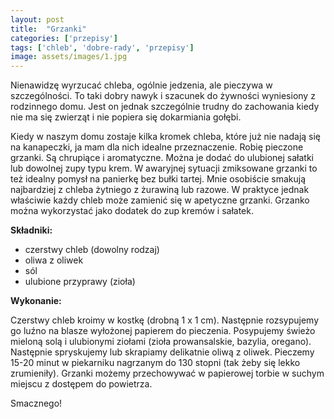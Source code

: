 ```yaml
---
layout: post
title:  "Grzanki"
categories: ['przepisy']
tags: ['chleb', 'dobre-rady', 'przepisy']
image: assets/images/1.jpg
---
```

Nienawidzę wyrzucać chleba, ogólnie jedzenia, ale pieczywa w szczególności. To taki dobry nawyk i szacunek do żywności wyniesiony z rodzinnego domu. Jest on jednak szczególnie trudny do zachowania kiedy nie ma się zwierząt i nie popiera się dokarmiania gołębi.

Kiedy w naszym domu zostaje kilka kromek chleba, które już nie nadają się na kanapeczki, ja mam dla nich idealne przeznaczenie. Robię pieczone grzanki. Są chrupiące i aromatyczne. Można je dodać do ulubionej sałatki lub dowolnej zupy typu krem. W awaryjnej sytuacji zmiksowane grzanki to też idealny pomysł na panierkę bez bułki tartej. Mnie osobiście smakują najbardziej z chleba żytniego z żurawiną lub razowe. W praktyce jednak właściwie każdy chleb może zamienić się w apetyczne grzanki. Grzanko można wykorzystać jako dodatek do zup kremów i sałatek.

**Składniki:**
* czerstwy chleb (dowolny rodzaj)
* oliwa z oliwek
* sól
* ulubione przyprawy (zioła)


**Wykonanie:**

Czerstwy chleb kroimy w kostkę (drobną 1 x 1 cm). Następnie rozsypujemy go luźno na blasze wyłożonej papierem do pieczenia. Posypujemy świeżo mieloną solą i ulubionymi ziołami (zioła prowansalskie, bazylia, oregano). Następnie spryskujemy lub skrapiamy delikatnie oliwą z oliwek. Pieczemy 15-20 minut w piekarniku nagrzanym do 130 stopni (tak żeby się lekko zrumieniły). Grzanki możemy przechowywać w papierowej torbie w suchym miejscu z dostępem do powietrza.

Smacznego!
    